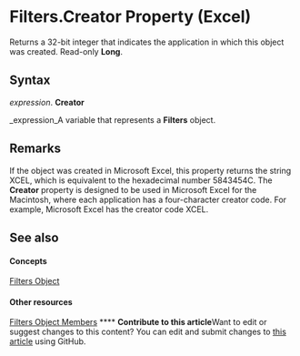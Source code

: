 
# Filters.Creator Property (Excel)

Returns a 32-bit integer that indicates the application in which this object was created. Read-only  **Long**.


## Syntax

 _expression_. **Creator**

 _expression_A variable that represents a  **Filters** object.


## Remarks

If the object was created in Microsoft Excel, this property returns the string XCEL, which is equivalent to the hexadecimal number 5843454C. The  **Creator** property is designed to be used in Microsoft Excel for the Macintosh, where each application has a four-character creator code. For example, Microsoft Excel has the creator code XCEL.


## See also


#### Concepts


 [Filters Object](a714ed69-7772-5ade-3acd-f3e3d98db62c.md)
#### Other resources


 [Filters Object Members](af1d5012-b858-433f-9893-6e6b5bd19058.md)
****   **Contribute to this article**Want to edit or suggest changes to this content? You can edit and submit changes to  [this article](https://github.com/jhershey00/VBA_Excel_Test/OpenXMLCon/articles/be1e6017-4b86-97e7-ae74-76eecd8abe30.md) using GitHub.

